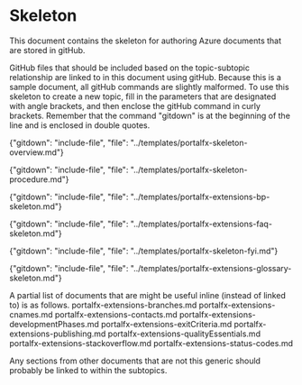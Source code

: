 # Skeleton

This document contains the skeleton for authoring Azure documents that are stored in gitHub.

<!-- topic name is a level 1 header at the beginning of the doc-->

GitHub files that should be included based on the topic-subtopic relationship are linked to in this document using gitHub.  Because this is a sample document, all gitHub commands are slightly malformed.  To use this skeleton to create a new topic, fill in the parameters that are designated with angle brackets, and then enclose the gitHub command in curly brackets. Remember that the command "gitdown" is at the beginning of the line and is enclosed in double quotes.

<!--  required Overview MARKDOWN document.  -->
<!--                                   "../templates/portalfx-==major-area==-overview.md" -->
   {"gitdown": "include-file", "file": "../templates/portalfx-skeleton-overview.md"}

<!--  optional subtopic documents. Use these when the topic goes deeper than an overview. The overview may contain a table that links to these sections, in addition to (or instead of) relying on the following gitHub includes. -->
<!--                                  "../templates/portalfx-==major-area==-==topic==-==subtopic1==.md"  -->
<!--                                  "../templates/portalfx-==major-area==-==topic==-==subtopic2==.md"  -->

<!--  optional checklist document. Use this when there are specific steps to follow, or when there are specific tasks that the developer must verify as being completed. 
                                    "../templates/portalfx-==major-area==-==topic==-procedures.md"  -->
{"gitdown": "include-file", "file": "../templates/portalfx-skeleton-procedure.md"}
  
<!--  optional Best Practices document
                                    "../templates/portalfx-==major-area==-bp-==topic==.md"  -->
{"gitdown": "include-file", "file": "../templates/portalfx-extensions-bp-skeleton.md"}

<!--  optional FAQ document
                                    "../templates/portalfx-==major-area==-faq-==topic==.md"  -->
{"gitdown": "include-file", "file": "../templates/portalfx-extensions-faq-skeleton.md"}
   
<!--  optional FYI document, for links that could not be included in the content within the natural flow of the doc 
                                    "../templates/portalfx-==major-area==-==topic==-fyi.md"  -->
{"gitdown": "include-file", "file": "../templates/portalfx-skeleton-fyi.md"}

<!--  required Glossary document. 
                                    "../templates/portalfx-extensions-glossary-==major-area==.md"  -->
{"gitdown": "include-file", "file": "../templates/portalfx-extensions-glossary-skeleton.md"}

A partial list of documents that are might be useful inline (instead of linked to) is as follows.
portalfx-extensions-branches.md
portalfx-extensions-cnames.md
portalfx-extensions-contacts.md
portalfx-extensions-developmentPhases.md
portalfx-extensions-exitCriteria.md
portalfx-extensions-publishing.md
portalfx-extensions-qualityEssentials.md
portalfx-extensions-stackoverflow.md
portalfx-extensions-status-codes.md

Any sections from other documents that are not this generic should probably be linked to within the subtopics.
